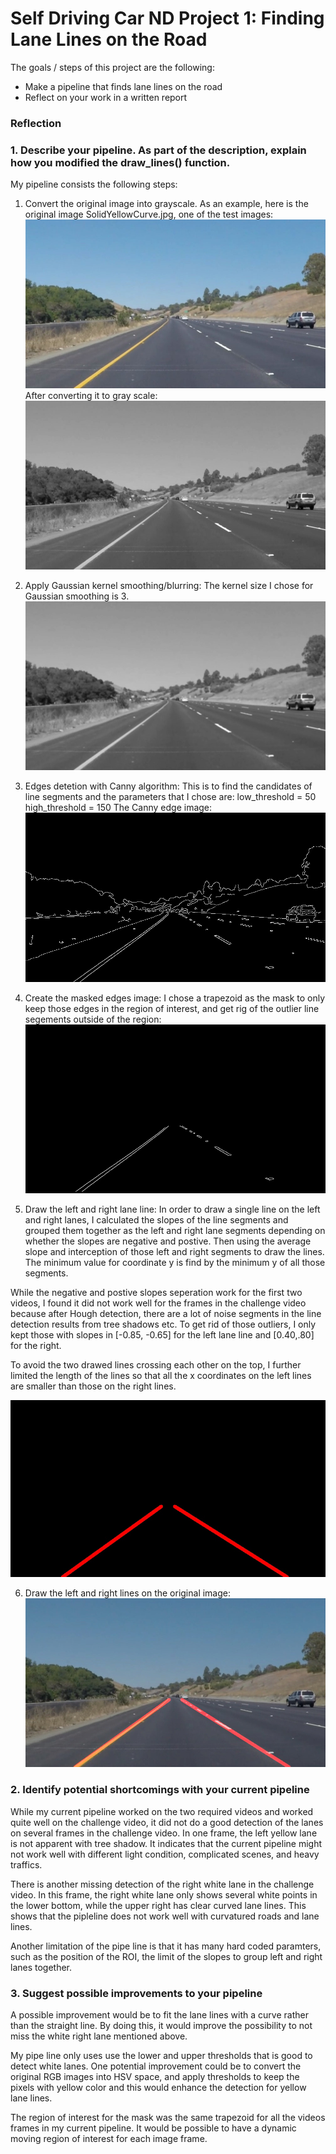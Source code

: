 # **Self Driving Car ND Project 1: Finding Lane Lines on the Road** 

The goals / steps of this project are the following:
* Make a pipeline that finds lane lines on the road
* Reflect on your work in a written report


[//]: # (Image References)
[image_orig]: ./test_images/solidYellowCurve.jpg "Original"
[image_gray]: ./test_images_output/solidYellowCurve_gray.jpg "Grayscale"
[image_gaussian]: ./test_images_output/solidYellowCurve_guassian.jpg "Gausian"
[image_edges]: ./test_images_output/solidYellowCurve_edges.jpg "Canny Edges"
[image_masked_edges]: ./test_images_output/solidYellowCurve_masked_edges.jpg "Masked Edges with ROI"
[image_hough]: ./test_images_output/solidYellowCurve_Houghline.jpg "Hough"
[image_result]: ./test_images_output/solidYellowCurve_result.jpg "Result"

### Reflection

### 1. Describe your pipeline. As part of the description, explain how you modified the draw_lines() function.

My pipeline consists the following steps:

1. Convert the original image into grayscale. 
As an example, here is the original image SolidYellowCurve.jpg, one of the test images:
![alt text][image_orig]
After converting it to gray scale:
![alt text][image_gray]

2. Apply Gaussian kernel smoothing/blurring:
The kernel size I chose for Gaussian smoothing is 3. 
![alt text][image_gaussian]

3. Edges detetion with Canny algorithm: 
This is to find the candidates of line segments and the parameters that I chose are:
low_threshold = 50
high_threshold = 150
The Canny edge image: 
![alt text][image_edges]

4. Create the masked edges image:
I chose a trapezoid as the mask to only keep those edges in the region of interest, and get rig of the outlier line segements outside of the region: 
![alt text][image_masked_edges]

5. Draw the left and right lane line:
In order to draw a single line on the left and right lanes, I calculated the slopes of the line segments and grouped them together as the left and right lane segments depending on whether the slopes are negative and postive. Then using the average slope and interception of those left and right segments to draw the lines. The minimum value for coordinate y is find by the minimum y of all those segments.

While the negative and postive slopes seperation work for the first two videos, I found it did not work well for the frames in the challenge video because after Hough detection, there are a lot of noise segments in the line detection results from tree shadows etc. To get rid of those outliers, I only kept those with slopes in [-0.85, -0.65] for the left lane line and [0.40,.80] for the right. 

To avoid the two drawed lines crossing each other on the top, I further limited the length of the lines so that all the x coordinates on the left lines are smaller than those on the right lines.

![alt text][image_hough]

6. Draw the left and right lines on the original image:
![alt text][image_result]

### 2. Identify potential shortcomings with your current pipeline
While my current pipeline worked on the two required videos and worked quite well on the challenge video, it did not do a good detection of the lanes on several frames in the challenge video. In one frame, the left yellow lane is not apparent with tree shadow. It indicates that the current pipeline might not work well with different light condition, complicated scenes, and heavy traffics.

There is another missing detection of the right white lane in the challenge video. In this frame, the right white lane only shows several white points in the lower bottom, while the upper right has clear curved lane lines. This shows that the pipleline does not work well with curvatured roads and lane lines. 

Another limitation of the pipe line is that it has many hard coded paramters, such as the position of the ROI, the limit of the slopes to group left and right lanes together.

### 3. Suggest possible improvements to your pipeline

A possible improvement would be to fit the lane lines with a curve rather than the straight line.  By doing this, it would improve the possibility to not miss the white right lane mentioned above. 

My pipe line only uses use the lower and upper thresholds that is good to detect white lanes. One potential improvement could be to convert the original RGB images into HSV space, and apply thresholds to keep the pixels with yellow color and this would enhance the detection for yellow lane lines.

The region of interest for the mask was the same trapezoid for all the videos frames in my current pipeline. It would be possible to have a dynamic moving region of interest for each image frame.

